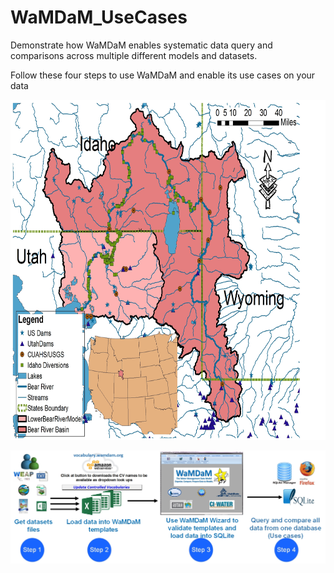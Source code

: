 # WaMDaM_UseCases
Demonstrate how WaMDaM enables systematic data query and comparisons across multiple different models and datasets. 

Follow these four steps to use WaMDaM and enable its use cases on your data      
 
 
<p align="center">
  <img width="704" height="544" src="https://github.com/WamdamProject/WaMDaM_UseCases/blob/master/UseCases_files/BearWatershed_Presentation.jpg">
</p>
 
 ![](https://github.com/WamdamProject/WaMDaM_UseCases/blob/master/UseCases_files/UseWaMDaM_workflow.jpg)

